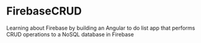 # FirebaseCRUD
Learning about Firebase by building an Angular to do list app that performs CRUD operations to a NoSQL database in Firebase
